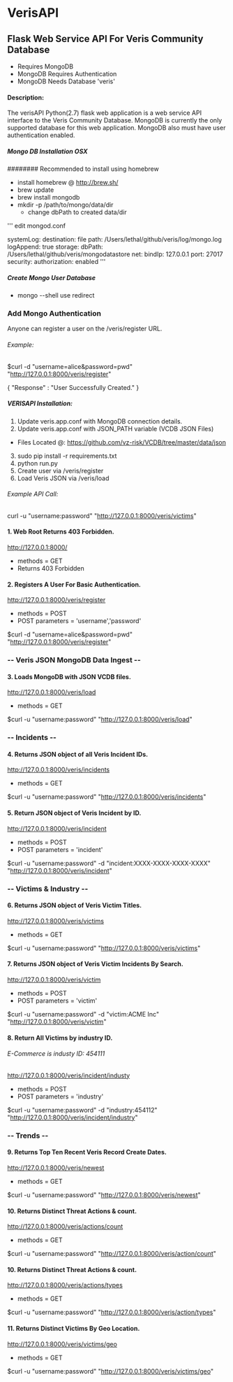 # VerisAPI

## Flask Web Service API For Veris Community Database
- Requires MongoDB
- MongoDB Requires Authentication
- MongoDB Needs Database 'veris'

#### Description:
The verisAPI Python(2.7) flask web application is a web service API interface to the Veris Community Database.  MongoDB is currently the only supported database for this web application.  MongoDB also must have user authentication enabled.  

##### Mongo DB Installation OSX
######## Recommended to install using homebrew
- install homebrew @ http://brew.sh/
- brew update
- brew install mongodb
- mkdir -p /path/to/mongo/data/dir
  - change dbPath to created data/dir

'''
edit mongod.conf

systemLog:
  destination: file
  path: /Users/lethal/github/veris/log/mongo.log
  logAppend: true
storage:
  dbPath: /Users/lethal/github/veris/mongodatastore
net:
  bindIp: 127.0.0.1
  port: 27017
security:
  authorization: enabled
'''

##### Create Mongo User Database
- mongo --shell use redirect


### Add Mongo Authentication

Anyone can register a user on the /veris/register URL.
###### Example:
$curl -d "username=alice&password=pwd" "http://127.0.0.1:8000/veris/register"

{ "Response" : "User Successfully Created." }


##### VERISAPI Installation:
1. Update veris.app.conf with MongoDB connection details.
2. Update veris.app.conf with JSON_PATH variable (VCDB JSON Files)
 - Files Located @: https://github.com/vz-risk/VCDB/tree/master/data/json
3. sudo pip install -r requirements.txt
4. python run.py
5. Create user via /veris/register
6. Load Veris JSON via /veris/load

###### Example API Call:

curl -u "username:password" "http://127.0.0.1:8000/veris/victims"

#### 1. Web Root Returns 403 Forbidden.
http://127.0.0.1:8000/
- methods = GET
- Returns 403 Forbidden

#### 2. Registers A User For Basic Authentication.
http://127.0.0.1:8000/veris/register
- methods = POST
- POST parameters = 'username','password'

$curl -d "username=alice&password=pwd" "http://127.0.0.1:8000/veris/register"

### -- Veris JSON MongoDB Data Ingest --
#### 3. Loads MongoDB with JSON VCDB files.
http://127.0.0.1:8000/veris/load
- methods = GET

$curl -u "username:password" "http://127.0.0.1:8000/veris/load"


### -- Incidents --
#### 4. Returns JSON object of all Veris Incident IDs.
http://127.0.0.1:8000/veris/incidents
- methods = GET

$curl -u "username:password" "http://127.0.0.1:8000/veris/incidents"

#### 5. Return JSON object of Veris Incident by ID.
http://127.0.0.1:8000/veris/incident
- methods = POST
- POST parameters = 'incident'

$curl -u "username:password" -d "incident:XXXX-XXXX-XXXX-XXXX" "http://127.0.0.1:8000/veris/incident"


### -- Victims & Industry --

#### 6. Returns JSON object of Veris Victim Titles.
http://127.0.0.1:8000/veris/victims
- methods = GET

$curl -u "username:password" "http://127.0.0.1:8000/veris/victims"

#### 7. Returns JSON object of Veris Victim Incidents By Search.
http://127.0.0.1:8000/veris/victim
- methods = POST
- POST parameters = 'victim'

$curl -u "username:password" -d "victim:ACME Inc" "http://127.0.0.1:8000/veris/victim"

#### 8. Return All Victims by industry ID.
###### E-Commerce is industy ID: 454111
http://127.0.0.1:8000/veris/incident/industy
- methods = POST
- POST parameters = 'industry'

$curl -u "username:password" -d "industry:454112" "http://127.0.0.1:8000/veris/incident/industry"


### -- Trends --

#### 9. Returns Top Ten Recent Veris Record Create Dates.
http://127.0.0.1:8000/veris/newest
- methods = GET

$curl -u "username:password" "http://127.0.0.1:8000/veris/newest"

#### 10. Returns Distinct Threat Actions & count.
http://127.0.0.1:8000/veris/actions/count
- methods = GET

$curl -u "username:password" "http://127.0.0.1:8000/veris/action/count"

#### 10. Returns Distinct Threat Actions & count.
http://127.0.0.1:8000/veris/actions/types
- methods = GET

$curl -u "username:password" "http://127.0.0.1:8000/veris/action/types"

#### 11. Returns Distinct Victims By Geo Location.
http://127.0.0.1:8000/veris/victims/geo
- methods = GET

$curl -u "username:password" "http://127.0.0.1:8000/veris/victims/geo"
